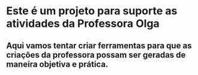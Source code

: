 # Este é um projeto para suporte as atividades da Professora Olga

## Aqui vamos tentar criar ferramentas para que as criações da professora possam ser geradas de maneira objetiva e prática.